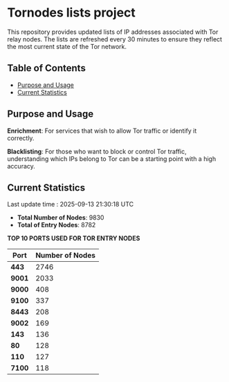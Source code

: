 # Tornodes lists project

This repository provides updated lists of IP addresses associated with Tor relay nodes. The lists are refreshed every 30 minutes to ensure they reflect the most current state of the Tor network.

## Table of Contents

- [Purpose and Usage](#purpose-and-usage)
- [Current Statistics](#current-statistics)


## Purpose and Usage

**Enrichment**: For services that wish to allow Tor traffic or identify it correctly.

**Blacklisting**: For those who want to block or control Tor traffic, understanding which IPs belong to Tor can be a starting point with a high accuracy.

## Current Statistics

Last update time : 2025-09-13 21:30:18 UTC

- **Total Number of Nodes**: 9830
- **Total of Entry Nodes**: 8782

**TOP 10 PORTS USED FOR TOR ENTRY NODES**

| **Port** | **Number of Nodes** |
|------|-----------------|
| **443**   | 2746  |
| **9001**   | 2033  |
| **9000**   | 408  |
| **9100**   | 337  |
| **8443**   | 208  |
| **9002**   | 169  |
| **143**   | 136  |
| **80**   | 128  |
| **110**   | 127  |
| **7100**   | 118  |

